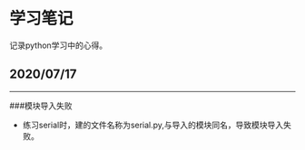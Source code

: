 # 学习笔记
记录python学习中的心得。


## 2020/07/17
---
###模块导入失败
- 练习serial时，建的文件名称为serial.py,与导入的模块同名，导致模块导入失败。

